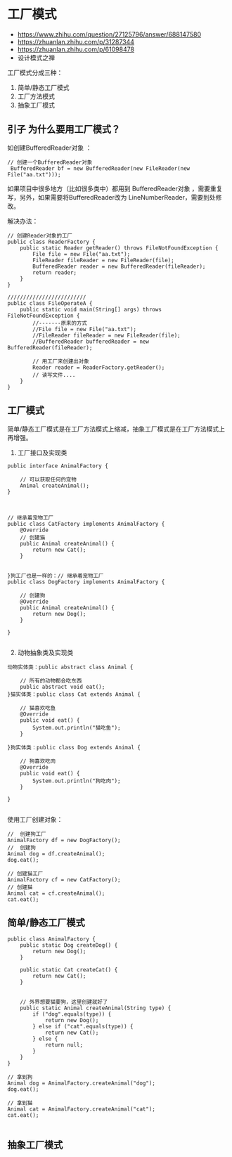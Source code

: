# 工厂模式

- https://www.zhihu.com/question/27125796/answer/688147580
- https://zhuanlan.zhihu.com/p/31287344
- https://zhuanlan.zhihu.com/p/61098478
- 设计模式之禅

工厂模式分成三种：

1. 简单/静态工厂模式
2. 工厂方法模式
3. 抽象工厂模式


## 引子  为什么要用工厂模式？

如创建BufferedReader对象 ：

``` 
// 创建一个BufferedReader对象
 BufferedReader bf = new BufferedReader(new FileReader(new File("aa.txt")));

```

如果项目中很多地方（比如很多类中）都用到 BufferedReader对象 ，需要重复写，另外，如果需要将BufferedReader改为 LineNumberReader，需要到处修改。

解决办法：

```
// 创建Reader对象的工厂
public class ReaderFactory {
    public static Reader getReader() throws FileNotFoundException {
        File file = new File("aa.txt");
        FileReader fileReader = new FileReader(file);
        BufferedReader reader = new BufferedReader(fileReader);
        return reader;
    }
}

/////////////////////////
public class FileOperateA {
    public static void main(String[] args) throws FileNotFoundException {
        //-------原来的方式
        //File file = new File("aa.txt");
        //FileReader fileReader = new FileReader(file);
        //BufferedReader bufferedReader = new BufferedReader(fileReader);
 
		// 用工厂来创建出对象
        Reader reader = ReaderFactory.getReader();
        // 读写文件....
    }
}

```

## 工厂模式

简单/静态工厂模式是在工厂方法模式上缩减，抽象工厂模式是在工厂方法模式上再增强。

1. 工厂接口及实现类
```
public interface AnimalFactory {

	// 可以获取任何的宠物
	Animal createAnimal();
}



// 继承着宠物工厂
public class CatFactory implements AnimalFactory {
    @Override
    // 创建猫
    public Animal createAnimal() {
        return new Cat();
    }


}狗工厂也是一样的：// 继承着宠物工厂
public class DogFactory implements AnimalFactory {

	// 创建狗
	@Override
	public Animal createAnimal() {
		return new Dog();
	}

}
 

```

2. 动物抽象类及实现类
```
动物实体类：public abstract class Animal {

	// 所有的动物都会吃东西
	public abstract void eat();
}猫实体类：public class Cat extends Animal {
	
	// 猫喜欢吃鱼
	@Override
	public void eat() {
		System.out.println("猫吃鱼");
	}

}狗实体类：public class Dog extends Animal {

	// 狗喜欢吃肉
	@Override
	public void eat() {
		System.out.println("狗吃肉");
	}

}
 
```
使用工厂创建对象：

```
//  创建狗工厂
AnimalFactory df = new DogFactory();
//  创建狗
Animal dog = df.createAnimal();
dog.eat();
 
// 创建猫工厂
AnimalFactory cf = new CatFactory();
// 创建猫
Animal cat = cf.createAnimal();
cat.eat();

```

 

##  简单/静态工厂模式

```
public class AnimalFactory {
    public static Dog createDog() {
        return new Dog();
    }

    public static Cat createCat() {
        return new Cat();
    }


    // 外界想要猫要狗，这里创建就好了
    public static Animal createAnimal(String type) {
        if ("dog".equals(type)) {
            return new Dog();
        } else if ("cat".equals(type)) {
            return new Cat();
        } else {
            return null;
        }
    }
}
```
 
```
// 拿到狗
Animal dog = AnimalFactory.createAnimal("dog");
dog.eat();

// 拿到猫
Animal cat = AnimalFactory.createAnimal("cat");
cat.eat();
 
```
 

## 抽象工厂模式
 






























